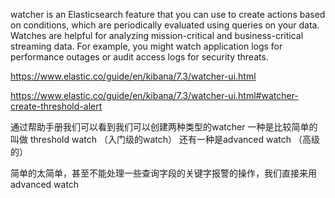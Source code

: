 watcher is an Elasticsearch feature that you can use to create actions based on conditions, which are periodically evaluated using queries on your data. Watches are helpful for analyzing mission-critical and business-critical streaming data. For example, you might watch application logs for performance outages or audit access logs for security threats.


https://www.elastic.co/guide/en/kibana/7.3/watcher-ui.html

https://www.elastic.co/guide/en/kibana/7.3/watcher-ui.html#watcher-create-threshold-alert


通过帮助手册我们可以看到我们可以创建两种类型的watcher
一种是比较简单的叫做 threshold watch （入门级的watch）
还有一种是advanced watch （高级的）

简单的太简单，甚至不能处理一些查询字段的关键字报警的操作，我们直接来用advanced watch






